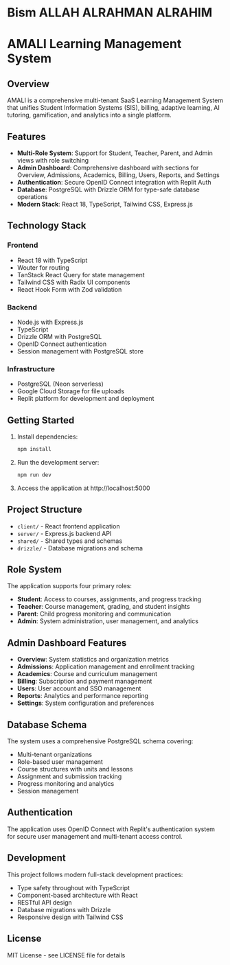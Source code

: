 # Bism ALLAH ALRAHMAN ALRAHIM
# AMALI Learning Management System

## Overview

AMALI is a comprehensive multi-tenant SaaS Learning Management System that unifies Student Information Systems (SIS), billing, adaptive learning, AI tutoring, gamification, and analytics into a single platform.

## Features

- **Multi-Role System**: Support for Student, Teacher, Parent, and Admin views with role switching
- **Admin Dashboard**: Comprehensive dashboard with sections for Overview, Admissions, Academics, Billing, Users, Reports, and Settings
- **Authentication**: Secure OpenID Connect integration with Replit Auth
- **Database**: PostgreSQL with Drizzle ORM for type-safe database operations
- **Modern Stack**: React 18, TypeScript, Tailwind CSS, Express.js

## Technology Stack

### Frontend
- React 18 with TypeScript
- Wouter for routing
- TanStack React Query for state management
- Tailwind CSS with Radix UI components
- React Hook Form with Zod validation

### Backend
- Node.js with Express.js
- TypeScript
- Drizzle ORM with PostgreSQL
- OpenID Connect authentication
- Session management with PostgreSQL store

### Infrastructure
- PostgreSQL (Neon serverless)
- Google Cloud Storage for file uploads
- Replit platform for development and deployment

## Getting Started

1. Install dependencies:
   ```bash
   npm install
   ```

2. Run the development server:
   ```bash
   npm run dev
   ```

3. Access the application at http://localhost:5000

## Project Structure

- `client/` - React frontend application
- `server/` - Express.js backend API
- `shared/` - Shared types and schemas
- `drizzle/` - Database migrations and schema

## Role System

The application supports four primary roles:

- **Student**: Access to courses, assignments, and progress tracking
- **Teacher**: Course management, grading, and student insights
- **Parent**: Child progress monitoring and communication
- **Admin**: System administration, user management, and analytics

## Admin Dashboard Features

- **Overview**: System statistics and organization metrics
- **Admissions**: Application management and enrollment tracking
- **Academics**: Course and curriculum management
- **Billing**: Subscription and payment management
- **Users**: User account and SSO management
- **Reports**: Analytics and performance reporting
- **Settings**: System configuration and preferences

## Database Schema

The system uses a comprehensive PostgreSQL schema covering:

- Multi-tenant organizations
- Role-based user management
- Course structures with units and lessons
- Assignment and submission tracking
- Progress monitoring and analytics
- Session management

## Authentication

The application uses OpenID Connect with Replit's authentication system for secure user management and multi-tenant access control.

## Development

This project follows modern full-stack development practices:

- Type safety throughout with TypeScript
- Component-based architecture with React
- RESTful API design
- Database migrations with Drizzle
- Responsive design with Tailwind CSS

## License

MIT License - see LICENSE file for details
<!-- Deployed to AWS -->
